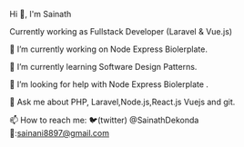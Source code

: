 Hi 👋, I'm Sainath

Currently working as Fullstack Developer (Laravel & Vue.js) 

🔭 I’m currently working on Node Express Biolerplate.

🌱 I’m currently learning Software Design Patterns.

🤔 I’m looking for help with Node Express Biolerplate .

💬 Ask me about PHP, Laravel,Node.js,React.js Vuejs and git.

📫 How to reach me: 🐦(twitter) @SainathDekonda 📧:sainani8897@gmail.com 

